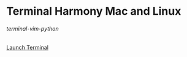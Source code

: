 # Terminal Harmony Mac and Linux  
###### terminal-vim-python  

[Launch Terminal](https://github.com/JakesHub/terminal-vim-python/blob/main/images-for-notes/Terminal%20Icon.png)  

